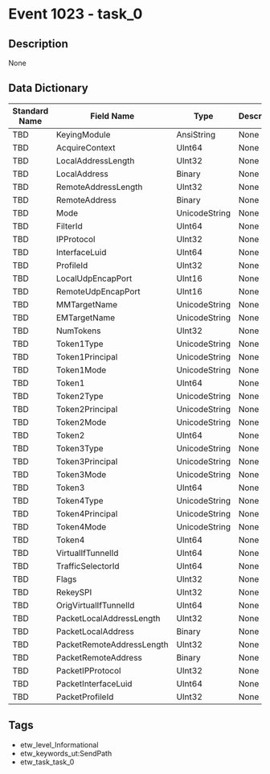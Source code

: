 # Event 1023 - task_0

## Description
None

## Data Dictionary
|Standard Name|Field Name|Type|Description|Sample Value|
|---|---|---|---|---|
|TBD|KeyingModule|AnsiString|None|`None`|
|TBD|AcquireContext|UInt64|None|`None`|
|TBD|LocalAddressLength|UInt32|None|`None`|
|TBD|LocalAddress|Binary|None|`None`|
|TBD|RemoteAddressLength|UInt32|None|`None`|
|TBD|RemoteAddress|Binary|None|`None`|
|TBD|Mode|UnicodeString|None|`None`|
|TBD|FilterId|UInt64|None|`None`|
|TBD|IPProtocol|UInt32|None|`None`|
|TBD|InterfaceLuid|UInt64|None|`None`|
|TBD|ProfileId|UInt32|None|`None`|
|TBD|LocalUdpEncapPort|UInt16|None|`None`|
|TBD|RemoteUdpEncapPort|UInt16|None|`None`|
|TBD|MMTargetName|UnicodeString|None|`None`|
|TBD|EMTargetName|UnicodeString|None|`None`|
|TBD|NumTokens|UInt32|None|`None`|
|TBD|Token1Type|UnicodeString|None|`None`|
|TBD|Token1Principal|UnicodeString|None|`None`|
|TBD|Token1Mode|UnicodeString|None|`None`|
|TBD|Token1|UInt64|None|`None`|
|TBD|Token2Type|UnicodeString|None|`None`|
|TBD|Token2Principal|UnicodeString|None|`None`|
|TBD|Token2Mode|UnicodeString|None|`None`|
|TBD|Token2|UInt64|None|`None`|
|TBD|Token3Type|UnicodeString|None|`None`|
|TBD|Token3Principal|UnicodeString|None|`None`|
|TBD|Token3Mode|UnicodeString|None|`None`|
|TBD|Token3|UInt64|None|`None`|
|TBD|Token4Type|UnicodeString|None|`None`|
|TBD|Token4Principal|UnicodeString|None|`None`|
|TBD|Token4Mode|UnicodeString|None|`None`|
|TBD|Token4|UInt64|None|`None`|
|TBD|VirtualIfTunnelId|UInt64|None|`None`|
|TBD|TrafficSelectorId|UInt64|None|`None`|
|TBD|Flags|UInt32|None|`None`|
|TBD|RekeySPI|UInt32|None|`None`|
|TBD|OrigVirtualIfTunnelId|UInt64|None|`None`|
|TBD|PacketLocalAddressLength|UInt32|None|`None`|
|TBD|PacketLocalAddress|Binary|None|`None`|
|TBD|PacketRemoteAddressLength|UInt32|None|`None`|
|TBD|PacketRemoteAddress|Binary|None|`None`|
|TBD|PacketIPProtocol|UInt32|None|`None`|
|TBD|PacketInterfaceLuid|UInt64|None|`None`|
|TBD|PacketProfileId|UInt32|None|`None`|

## Tags
* etw_level_Informational
* etw_keywords_ut:SendPath
* etw_task_task_0